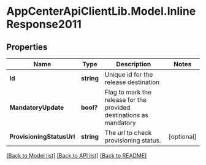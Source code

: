 # AppCenterApiClientLib.Model.InlineResponse2011
## Properties

Name | Type | Description | Notes
------------ | ------------- | ------------- | -------------
**Id** | **string** | Unique id for the release destination | 
**MandatoryUpdate** | **bool?** | Flag to mark the release for the provided destinations as mandatory | 
**ProvisioningStatusUrl** | **string** | The url to check provisioning status. | [optional] 

[[Back to Model list]](../README.md#documentation-for-models) [[Back to API list]](../README.md#documentation-for-api-endpoints) [[Back to README]](../README.md)


